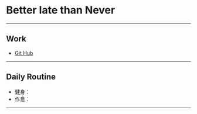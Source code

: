 # Better late than Never
****

## Work


- [Git Hub](https://github.com/ping-armo-fati/My-All-MD-MKDocs)

****

## Daily Routine

- 健身：
- 作息：

****

